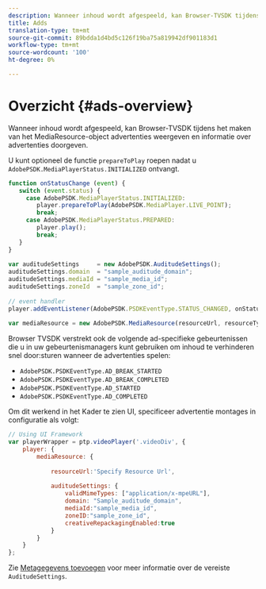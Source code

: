 ```yaml
---
description: Wanneer inhoud wordt afgespeeld, kan Browser-TVSDK tijdens het maken van het MediaResource-object advertenties weergeven en informatie over advertenties doorgeven.
title: Adds
translation-type: tm+mt
source-git-commit: 89bdda1d4bd5c126f19ba75a819942df901183d1
workflow-type: tm+mt
source-wordcount: '100'
ht-degree: 0%

---
```



# Overzicht {#ads-overview}

Wanneer inhoud wordt afgespeeld, kan Browser-TVSDK tijdens het maken van het MediaResource-object advertenties weergeven en informatie over advertenties doorgeven.

U kunt optioneel de functie `prepareToPlay` roepen nadat u `AdobePSDK.MediaPlayerStatus.INITIALIZED` ontvangt.

```js
function onStatusChange (event) { 
   switch (event.status) { 
     case AdobePSDK.MediaPlayerStatus.INITIALIZED: 
        player.prepareToPlay(AdobePSDK.MediaPlayer.LIVE_POINT); 
        break; 
     case AdobePSDK.MediaPlayerStatus.PREPARED: 
        player.play(); 
        break; 
   } 
} 
 
var auditudeSettings     = new AdobePSDK.AuditudeSettings(); 
auditudeSettings.domain  = "sample_auditude_domain"; 
auditudeSettings.mediaId = "sample_media_id"; 
auditudeSettings.zoneId  = "sample_zone_id"; 
 
// event handler 
player.addEventListener(AdobePSDK.PSDKEventType.STATUS_CHANGED, onStatusChange); 
 
var mediaResource = new AdobePSDK.MediaResource(resourceUrl, resourceType, auditudeSettings, false);
```

Browser TVSDK verstrekt ook de volgende ad-specifieke gebeurtenissen die u in uw gebeurtenismanagers kunt gebruiken om inhoud te verhinderen snel door:sturen wanneer de advertenties spelen:

* `AdobePSDK.PSDKEventType.AD_BREAK_STARTED`
* `AdobePSDK.PSDKEventType.AD_BREAK_COMPLETED`
* `AdobePSDK.PSDKEventType.AD_STARTED`
* `AdobePSDK.PSDKEventType.AD_COMPLETED`

Om dit werkend in het Kader te zien UI, specificeer advertentie montages in configuratie als volgt:

```js
// Using UI Framework 
var playerWrapper = ptp.videoPlayer('.videoDiv', { 
    player: { 
        mediaResource: { 
 
            resourceUrl:'Specify Resource Url', 
 
            auditudeSettings: { 
                validMimeTypes: ["application/x-mpeURL"], 
                domain: "Sample_auditude_domain", 
                mediaId:"sample_media_id", 
                zoneID:"sample_zone_id", 
                creativeRepackagingEnabled:true 
            } 
        } 
    } 
}; 
```

Zie [Metagegevens toevoegen](../../ad-insertion/ad-insertion-metadata/c-psdk-browser-tvsdk-2.4-ad-insertion-metadata.md) voor meer informatie over de vereiste `AuditudeSettings`.
